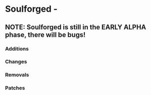 # Soulforged <VERSION> - <VERSION DESCRIPTION>
## NOTE: Soulforged is still in the EARLY ALPHA phase, there will be bugs!

### Additions

### Changes

### Removals

### Patches

